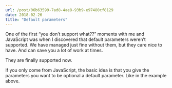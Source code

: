 ```yaml
---
url: /post/06b63599-7ad8-4ae8-93b9-e97480cf8129
date: 2018-02-26
title: "Default parameters"
---
```


One of the first &#8220;you don&#8217;t support what??&#8221; moments with me and JavaScript was when I discovered that default parameters weren&#8217;t supported. We have managed just fine without them, but they care nice to have. And can save you a lot of work at times.



They are finally supported now.



<script src="https://gist.github.com/hjertnes/7feae7e37f44d4007baf4378fd700b54.js"></script>



If you only come from JavaScript, the basic idea is that you give the parameters you want to be optional a default parameter. Like in the example above.
